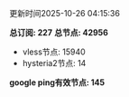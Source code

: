 更新时间2025-10-26 04:15:36

**总订阅: 227**
**总节点: 42956**
- vless节点: 15940
- hysteria2节点: 14

**google ping有效节点: 145**
